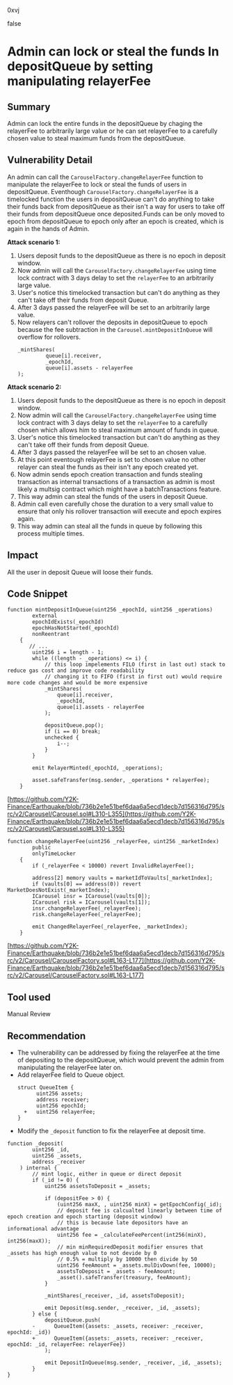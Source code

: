 0xvj

false

# Admin can lock or steal the funds In depositQueue by setting manipulating relayerFee

## Summary
Admin can lock the entire funds in the depositQueue by chaging the relayerFee to arbitrarily large value or he can set relayerFee to a carefully chosen value to steal maximum funds from the depositQueue.

## Vulnerability Detail

An admin can call the `CarouselFactory.changeRelayerFee`  function to manipulate the relayerFee to lock or steal the funds of users in depositQueue. Eventhough `CarouselFactory.changeRelayerFee` is a timelocked function the users in depositQueue can't do anything to take their funds back from depositQueue as their isn't a way for users to take off their funds from depositQueue once deposited.Funds can be only moved to epoch from depositQueue to epoch only after an epoch is created, which is again in the hands of Admin.

**Attack scenario 1:**

1. Users deposit funds to the depositQueue as there is no epoch in deposit window.
2. Now admin will call the `CarouselFactory.changeRelayerFee` using time lock contract with 3 days delay to set the `relayerFee` to an arbitrarily large value.
3. User's notice this timelocked transaction but can't do anything as they can't take off their funds from deposit Queue.
4. After 3 days passed the relayerFee will be set to an arbitrarily large value.
5. Now relayers can't rollover the deposits in depositQueue to epoch because the fee subtraction in the `Carousel.mintDepositInQueue` will overflow for rollovers.
    ```solidity
    _mintShares(
             queue[i].receiver,
             _epochId,
             queue[i].assets - relayerFee
    );
    ```

**Attack scenario 2:**
1. Users deposit funds to the depositQueue as there is no epoch in deposit window.
2. Now admin will call the `CarouselFactory.changeRelayerFee` using time lock contract with 3 days delay to set the `relayerFee` to a carefully chosen which allows him to steal maximum amount of funds in queue.
3. User's notice this timelocked transaction but can't do anything as they can't take off their funds from deposit Queue.
4. After 3 days passed the relayerFee will be set to an chosen value.  
5. At this point eventough relayerFee is set to chosen value no other relayer can steal the funds as their isn't any epoch created yet.
6. Now admin sends epoch creation transaction and funds stealing transaction as internal transactions of a transaction as admin is most likely a multsig contract which might have a batchTransactions feature.
7. This way admin can steal the funds of the users in deposit Queue.
8. Admin call even carefully chose the duration to a very small value to ensure that only his rollover transaction will execute and epoch expires again.
9. This way admin can steal all the funds in queue by following this process multiple times.

## Impact
All the user in deposit Queue will loose their funds.

## Code Snippet
```solidity
function mintDepositInQueue(uint256 _epochId, uint256 _operations)
        external
        epochIdExists(_epochId)
        epochHasNotStarted(_epochId)
        nonReentrant
    {
       // ...
        uint256 i = length - 1;
        while ((length - _operations) <= i) {
            // this loop impelements FILO (first in last out) stack to reduce gas cost and improve code readability
            // changing it to FIFO (first in first out) would require more code changes and would be more expensive
            _mintShares(
                queue[i].receiver,
                _epochId,
                queue[i].assets - relayerFee
            );

            depositQueue.pop();
            if (i == 0) break;
            unchecked {
                i--;
            }
        }

        emit RelayerMinted(_epochId, _operations);

        asset.safeTransfer(msg.sender, _operations * relayerFee);
    }
```
[https://github.com/Y2K-Finance/Earthquake/blob/736b2e1e51bef6daa6a5ecd1decb7d156316d795/src/v2/Carousel/Carousel.sol#L310-L355](https://github.com/Y2K-Finance/Earthquake/blob/736b2e1e51bef6daa6a5ecd1decb7d156316d795/src/v2/Carousel/Carousel.sol#L310-L355)

```solidity
function changeRelayerFee(uint256 _relayerFee, uint256 _marketIndex)
        public
        onlyTimeLocker
    {
        if (_relayerFee < 10000) revert InvalidRelayerFee();

        address[2] memory vaults = marketIdToVaults[_marketIndex];
        if (vaults[0] == address(0)) revert MarketDoesNotExist(_marketIndex);
        ICarousel insr = ICarousel(vaults[0]);
        ICarousel risk = ICarousel(vaults[1]);
        insr.changeRelayerFee(_relayerFee);
        risk.changeRelayerFee(_relayerFee);

        emit ChangedRelayerFee(_relayerFee, _marketIndex);
    }
```
[https://github.com/Y2K-Finance/Earthquake/blob/736b2e1e51bef6daa6a5ecd1decb7d156316d795/src/v2/Carousel/CarouselFactory.sol#L163-L177](https://github.com/Y2K-Finance/Earthquake/blob/736b2e1e51bef6daa6a5ecd1decb7d156316d795/src/v2/Carousel/CarouselFactory.sol#L163-L177)

## Tool used

Manual Review

## Recommendation
- The vulnerability can be addressed by fixing the relayerFee at the time of depositing to the depositQueue, which would prevent the admin from manipulating the relayerFee later on.
- Add relayerFee field to Queue object.
    ```solidity
    struct QueueItem {
          uint256 assets;
          address receiver;
          uint256 epochId;
      +   uint256 relayerFee;
    }
    ```
- Modify the `_deposit` function to fix the relayerFee at deposit time.
```solidity
function _deposit(
        uint256 _id,
        uint256 _assets,
        address _receiver
    ) internal {
        // mint logic, either in queue or direct deposit
        if (_id != 0) {
            uint256 assetsToDeposit = _assets;

            if (depositFee > 0) {
                (uint256 maxX, , uint256 minX) = getEpochConfig(_id);
                // deposit fee is calcualted linearly between time of epoch creation and epoch starting (deposit window)
                // this is because late depositors have an informational advantage
                uint256 fee = _calculateFeePercent(int256(minX), int256(maxX));
                // min minRequiredDeposit modifier ensures that _assets has high enough value to not devide by 0
                // 0.5% = multiply by 10000 then divide by 50
                uint256 feeAmount = _assets.mulDivDown(fee, 10000);
                assetsToDeposit = _assets - feeAmount;
                _asset().safeTransfer(treasury, feeAmount);
            }

            _mintShares(_receiver, _id, assetsToDeposit);

            emit Deposit(msg.sender, _receiver, _id, _assets);
        } else {
            depositQueue.push(
        -      QueueItem({assets: _assets, receiver: _receiver, epochId: _id})
        +      QueueItem({assets: _assets, receiver: _receiver, epochId: _id, relayerFee: relayerFee})
            );

            emit DepositInQueue(msg.sender, _receiver, _id, _assets);
        }
}
```




